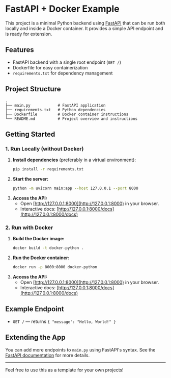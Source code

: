 # FastAPI + Docker Example

This project is a minimal Python backend using [FastAPI](https://fastapi.tiangolo.com/) that can be run both locally and inside a Docker container. It provides a simple API endpoint and is ready for extension.

## Features
- FastAPI backend with a single root endpoint (`GET /`)
- Dockerfile for easy containerization
- `requirements.txt` for dependency management

## Project Structure
```
.
├── main.py            # FastAPI application
├── requirements.txt   # Python dependencies
├── Dockerfile         # Docker container instructions
└── README.md          # Project overview and instructions
```

## Getting Started

### 1. Run Locally (without Docker)

1. **Install dependencies** (preferably in a virtual environment):
    ```bash
    pip install -r requirements.txt
    ```
2. **Start the server:**
    ```bash
    python -m uvicorn main:app --host 127.0.0.1 --port 8000
    ```
3. **Access the API:**
    - Open [http://127.0.0.1:8000](http://127.0.0.1:8000) in your browser.
    - Interactive docs: [http://127.0.0.1:8000/docs](http://127.0.0.1:8000/docs)

### 2. Run with Docker

1. **Build the Docker image:**
    ```bash
    docker build -t docker-python .
    ```
2. **Run the Docker container:**
    ```bash
    docker run -p 8000:8000 docker-python
    ```
3. **Access the API:**
    - Open [http://127.0.0.1:8000](http://127.0.0.1:8000) in your browser.
    - Interactive docs: [http://127.0.0.1:8000/docs](http://127.0.0.1:8000/docs)

## Example Endpoint
- `GET /` — returns `{ "message": "Hello, World!" }`

## Extending the App
You can add more endpoints to `main.py` using FastAPI's syntax. See the [FastAPI documentation](https://fastapi.tiangolo.com/tutorial/) for more details.

---

Feel free to use this as a template for your own projects!

